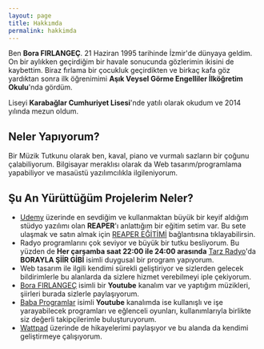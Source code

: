 ```yaml
---
layout: page
title: Hakkımda
permalink: hakkimda
---
```


Ben **Bora FIRLANGEÇ**. 21 Haziran 1995 tarihinde İzmir'de dünyaya geldim. On bir aylıkken geçirdiğim bir havale sonucunda gözlerimin ikisini de kaybettim. Biraz fırlama bir çocukluk geçirdikten ve birkaç kafa göz yardıktan sonra ilk öğrenimimi **Aşık Veysel Görme Engelliler İlköğretim Okulu**'nda gördüm.

Liseyi **Karabağlar Cumhuriyet Lisesi**'nde yatılı olarak okudum ve 2014 yılında mezun oldum.

## Neler Yapıyorum?

Bir Müzik Tutkunu olarak ben, kaval, piano ve vurmalı sazların bir çoğunu çalabiliyorum. Bilgisayar meraklısı olarak da Web tasarım/programlama yapabiliyor ve masaüstü yazılımcılıkla ilgileniyorum.

## Şu An Yürüttüğüm Projelerim Neler?

- [Udemy](https://www.udemy.com/) üzerinde en sevdiğim ve kullanmaktan büyük bir keyif aldığım stüdyo yazılımı olan **REAPER**'ı anlattığım bir eğitim setim var. Bu sete ulaşmak ve satın almak için [REAPER EĞİTİMİ](https://www.udemy.com/reaper-egitimi) bağlantısına tıklayabilirsin.
- Radyo programlarını çok seviyor ve büyük bir tutku besliyorum. Bu yüzden de **Her çarşamba saat 22:00 ile 24:00 arasında** [Tarz Radyo](https://www.tarzradyo.net/)'da **BORAYLA ŞİİR GİBİ** isimli duygusal bir program yapıyorum.
- Web tasarım ile ilgili kendimi sürekli geliştiriyor ve sizlerden gelecek bildirimlerle bu alanlarda da sizlere hizmet verebilmeyi iple çekiyorum.
- [Bora FIRLANGEÇ](https://www.youtube.com/borafirlangec) isimli bir **Youtube** kanalım var ve yaptığım müzikleri, şiirleri burada sizlerle paylaşıyorum.
- [Baba Programlar](https://www.youtube.com/channel/UCW1tmhsmGthcGuei-XjPzHQ) isimli **Youtube** kanalımda ise kullanışlı ve işe yarayabilecek programları ve eğlenceli oyunları, kullanımlarıyla birlikte siz değerli takipçilerimle buluşturuyorum.
- [Wattpad](https://www.wattpad.com/borafirlangec) üzerinde de hikayelerimi paylaşıyor ve bu alanda da kendimi geliştirmeye çalışıyorum.
